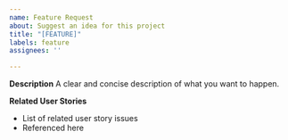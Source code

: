 ```yaml
---
name: Feature Request
about: Suggest an idea for this project
title: "[FEATURE]"
labels: feature
assignees: ''

---
```


**Description**
A clear and concise description of what you want to happen.

**Related User Stories**
- List of related user story issues
- Referenced here
